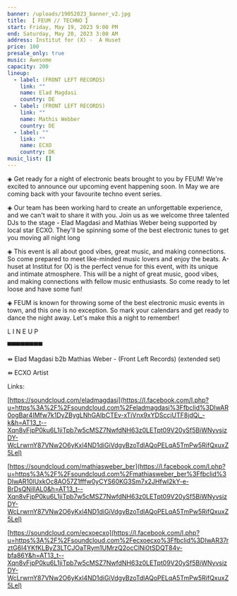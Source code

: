 ```yaml
---
banner: /uploads/19052023_banner_v2.jpg
title: 【 FEUM // TECHNO 】
start: Friday, May 19, 2023 9:00 PM
end: Saturday, May 20, 2023 3:00 AM
address: Institut for (X) -  A Huset
price: 100
presale_only: true
music: Awesome
capacity: 200
lineup:
  - label: (FRONT LEFT RECORDS)
    link: ""
    name: Elad Magdasi
    country: DE
  - label: (FRONT LEFT RECORDS)
    link: ""
    name: Mathis Webber
    country: DE
  - label: ""
    link: ""
    name: ECXO
    country: DK
music_list: []
---
```

◈ Get ready for a night of electronic beats brought to you by FEUM! We're excited to announce our upcoming event happening soon. In May we are coming back with your favourite techno event series.

◈ Our team has been working hard to create an unforgettable experience, and we can't wait to share it with you. Join us as we welcome three talented DJs to the stage - Elad Magdasi and Mathias Weber being supported by local star ECXO. They'll be spinning some of the best electronic tunes to get you moving all night long

◈ This event is all about good vibes, great music, and making connections. So come prepared to meet like-minded music lovers and enjoy the beats. A-huset at Institut for (X) is the perfect venue for this event, with its unique and intimate atmosphere. This will be a night of great music, good vibes, and making connections with fellow music enthusiasts. So come ready to let loose and have some fun! 

◈ FEUM is known for throwing some of the best electronic music events in town, and this one is no exception. So mark your calendars and get ready to dance the night away. Let's make this a night to remember! 

L I N E U P

 ▀▀▀▀▀▀▀▀ 

⇻ Elad Magdasi b2b Mathias Weber - (Front Left Records) (extended set)

⇻ ECXO Artist 

Links: 

[https://soundcloud.com/eladmagdasi](https://l.facebook.com/l.php?u=https%3A%2F%2Fsoundcloud.com%2Feladmagdasi%3Ffbclid%3DIwAR0ogBar4IMfw7k1DyZBygLNhGAIbCTEv-xTiVnx9xYDSccjUTF8jdQi_-k&h=AT13_t--Xqn8vFjpP0ku6L1jiTpb7w5cMSZ7NwfdNH63z0LETpt09V20ySf5BiWNyvsizDY-WcLrwrnY87VNw2O6yKxl4ND1diGiVdgyBzoTdlAQoPELqA5TmPw5RifQxuxZ5Lel) 

[https://soundcloud.com/mathiasweber_ber](https://l.facebook.com/l.php?u=https%3A%2F%2Fsoundcloud.com%2Fmathiasweber_ber%3Ffbclid%3DIwAR10lUxkOc8AO57Z1fffw0yCYS60KG3Sm7x2JHfwI2kY-e-BrDsQNiIlAL0&h=AT13_t--Xqn8vFjpP0ku6L1jiTpb7w5cMSZ7NwfdNH63z0LETpt09V20ySf5BiWNyvsizDY-WcLrwrnY87VNw2O6yKxl4ND1diGiVdgyBzoTdlAQoPELqA5TmPw5RifQxuxZ5Lel) 

[https://soundcloud.com/ecxoecxo](https://l.facebook.com/l.php?u=https%3A%2F%2Fsoundcloud.com%2Fecxoecxo%3Ffbclid%3DIwAR37rztG6I4YKfKLByZ3LTCJOaTRym1UMrzQ2ocClNi0tSDQT84v-bfa86Y&h=AT13_t--Xqn8vFjpP0ku6L1jiTpb7w5cMSZ7NwfdNH63z0LETpt09V20ySf5BiWNyvsizDY-WcLrwrnY87VNw2O6yKxl4ND1diGiVdgyBzoTdlAQoPELqA5TmPw5RifQxuxZ5Lel)